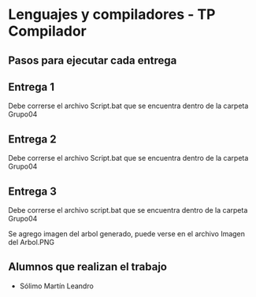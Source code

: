 # Lenguajes y compiladores - TP Compilador

## Pasos para ejecutar cada entrega

## Entrega 1
Debe correrse el archivo Script.bat que se encuentra dentro de la carpeta Grupo04

## Entrega 2
Debe correrse el archivo Script.bat que se encuentra dentro de la carpeta Grupo04

## Entrega 3
Debe correrse el archivo script.bat que se encuentra dentro de la carpeta Grupo04

Se agrego imagen del arbol generado, puede verse en el archivo Imagen del Arbol.PNG
## Alumnos que realizan el trabajo
- Sólimo Martín Leandro
